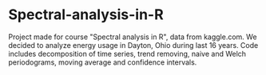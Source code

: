 # Spectral-analysis-in-R
Project made for course "Spectral analysis in R", data from kaggle.com. We decided to analyze energy usage in Dayton, Ohio during last 16 years. Code includes decomposition of time series, trend removing, naive and Welch periodograms, moving average and confidence intervals.
